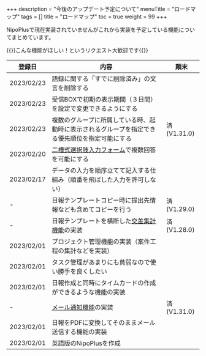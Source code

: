 +++
description = "今後のアップデート予定について"
menuTitle = "ロードマップ"
tags = []
title = "ロードマップ"
toc = true
weight = 99
+++

NipoPlusで現在実装されていませんがこれから実装を予定している機能についてまとめています。

{{<alice pos="right" icon="ok">}}こんな機能がほしい！というリクエスト大歓迎です{{</alice>}}

登録日|内容|顛末
---|---|---
2023/02/23|語録に関する「すでに削除済み」の文言を削除する
2023/02/23|受信BOXで初期の表示期間（３日間）を設定で変更できるようにする
2023/02/23|複数のグループに所属している時、起動時に表示されるグループを指定できる優先順位を指定可能にする|済(V1.31.0)
2023/02/20|[二槽式選択肢入力フォーム](/manual/initial-setting/group-setting/template/selectcalc/)で複数回答を可能にする|
2023/02/17|データの入力を順序立てて記入する仕組み（順番を飛ばした入力を許可しない）|
-|日報テンプレートコピー時に提出先情報なども含めてコピーを行う|済(V1.29.0)
-|日報テンプレートを横断した[交差集計機能](/manual/analytics/cross/)の実装|済(V1.28.0)
2023/02/01|プロジェクト管理機能の実装（案件工程の集計などを実装）|
2023/02/01|タスク管理があまりにも貧弱なので使い勝手を良くしたい|
2023/02/01|日報作成と同時にタイムカードの作成ができるような機能の実装|
-|[メール通知機能](/manual/notice/email/)の実装|済(V1.31.0)
2023/02/01|日報をPDFに変換してそのままメール送信する機能の実装|
2023/02/01|英語版のNipoPlusを作成|
